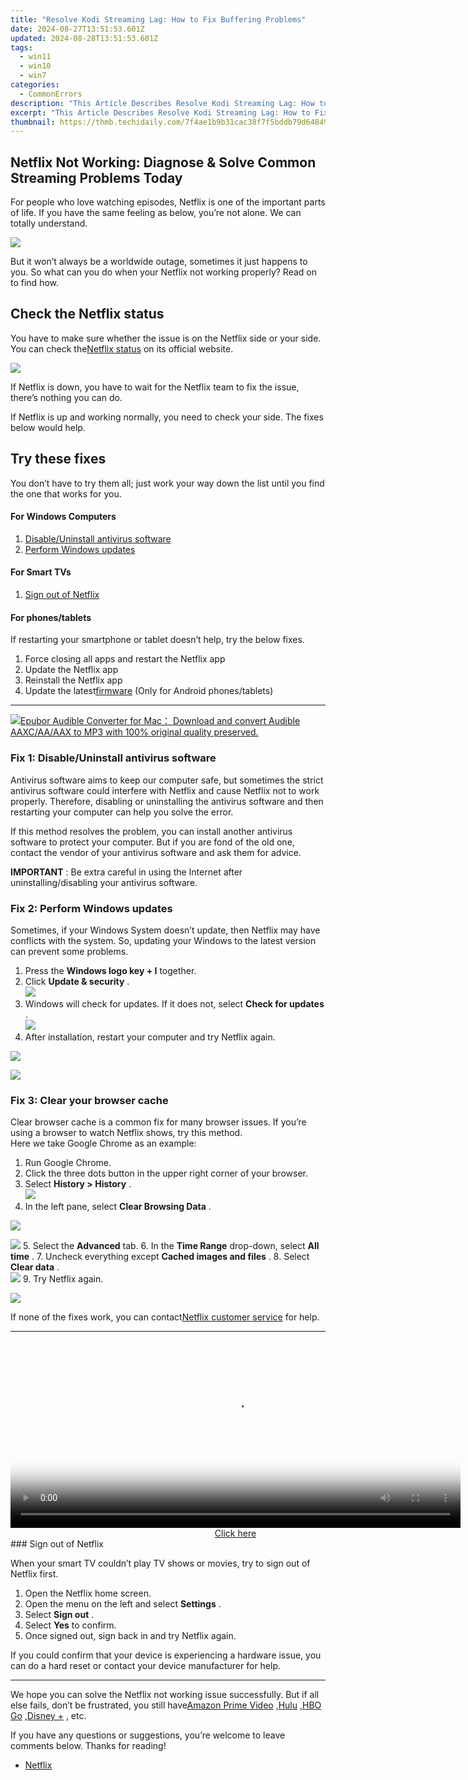 ```yaml
---
title: "Resolve Kodi Streaming Lag: How to Fix Buffering Problems"
date: 2024-08-27T13:51:53.601Z
updated: 2024-08-28T13:51:53.601Z
tags:
  - win11
  - win10
  - win7
categories:
  - CommonErrors
description: "This Article Describes Resolve Kodi Streaming Lag: How to Fix Buffering Problems"
excerpt: "This Article Describes Resolve Kodi Streaming Lag: How to Fix Buffering Problems"
thumbnail: https://thmb.techidaily.com/7f4ae1b9b31cac38f7f5bddb79d648495e38c22783ddea3f0c620d5fbd42617b.jpg
---
```


## Netflix Not Working: Diagnose & Solve Common Streaming Problems Today

For people who love watching episodes, Netflix is one of the important parts of life. If you have the same feeling as below, you’re not alone. We can totally understand.

![](https://images.drivereasy.com/wp-content/uploads/2019/12/tweet.jpg)

 But it won’t always be a worldwide outage, sometimes it just happens to you. So what can you do when your Netflix not working properly? Read on to find how.

## Check the Netflix status

 You have to make sure whether the issue is on the Netflix side or your side. You can check the[Netflix status](https://help.netflix.com/en/is-netflix-down) on its official website.

![](https://images.drivereasy.com/wp-content/uploads/2021/11/image-7-1200x371.png)

 If Netflix is down, you have to wait for the Netflix team to fix the issue, there’s nothing you can do.

 If Netflix is up and working normally, you need to check your side. The fixes below would help.

## Try these fixes

 You don’t have to try them all; just work your way down the list until you find the one that works for you.

#### For Windows Computers

1. [Disable/Uninstall antivirus software](https://tools.techidaily.com/drivereasy/download/)
2. [Perform Windows updates](https://tools.techidaily.com/drivereasy/download/)

#### For Smart TVs

1. [Sign out of Netflix](https://tools.techidaily.com/drivereasy/download/)

#### For phones/tablets

 If restarting your smartphone or tablet doesn’t help, try the below fixes.

1. Force closing all apps and restart the Netflix app
2. Update the Netflix app
3. Reinstall the Netflix app
4. Update the latest[firmware](https://www.linksys.com/us/support-article?articleNum=148460) (Only for Android phones/tablets)

---

<!-- affiliate ads begin -->
<a href="https://secure.2checkout.com/order/checkout.php?PRODS=4713565&QTY=1&AFFILIATE=108875&CART=1"><img src="https://www.epubor.com/images/uppic/audible-converter-interface.png" border="0">Epubor Audible Converter for Mac： Download and convert Audible AAXC/AA/AAX to MP3 with 100% original quality preserved.</a>
<!-- affiliate ads end -->
### Fix 1: Disable/Uninstall antivirus software

 Antivirus software aims to keep our computer safe, but sometimes the strict antivirus software could interfere with Netflix and cause Netflix not to work properly. Therefore, disabling or uninstalling the antivirus software and then restarting your computer can help you solve the error.

 If this method resolves the problem, you can install another antivirus software to protect your computer. But if you are fond of the old one, contact the vendor of your antivirus software and ask them for advice.

**IMPORTANT** : Be extra careful in using the Internet after uninstalling/disabling your antivirus software.

### Fix 2: Perform Windows updates

 Sometimes, if your Windows System doesn’t update, then Netflix may have conflicts with the system. So, updating your Windows to the latest version can prevent some problems.

1. Press the **Windows logo key + I** together.
2. Click **Update & security** .  
![](https://images.drivereasy.com/wp-content/uploads/2019/07/1-6.jpg)
3. Windows will check for updates. If it does not, select **Check for updates** .  
![](https://images.drivereasy.com/wp-content/uploads/2019/07/update1-1.jpg)
4. After installation, restart your computer and try Netflix again.
<!-- affiliate ads begin -->
<a href="https://secure.2checkout.com/order/checkout.php?PRODS=37100474&QTY=1&AFFILIATE=108875&CART=1"><img src="https://awario.com/images/pages/index/img-leads-1280@1x.avif" border="0"></a>
<!-- affiliate ads end -->

<!-- affiliate ads begin -->
<a href="https://store.massmailsoftware.com/order/checkout.php?PRODS=2069351&QTY=1&AFFILIATE=108875&CART=1"><img src="https://secure.avangate.com/images/merchant/dc87c13749315c7217cdc4ac692e704c/banera_for_partners-24_%282%29.jpg" border="0"></a>
<!-- affiliate ads end -->
### Fix 3: Clear your browser cache

 Clear browser cache is a common fix for many browser issues. If you’re using a browser to watch Netflix shows, try this method.  
 Here we take Google Chrome as an example:

1. Run Google Chrome.
2. Click the three dots button in the upper right corner of your browser.
3. Select **History > History** .  
![](https://images.drivereasy.com/wp-content/uploads/2019/07/clear-data.jpg)
4. In the left pane, select **Clear Browsing Data** .  
<!-- affiliate ads begin -->
<a href="https://secure.2checkout.com/order/checkout.php?PRODS=4620780&QTY=1&AFFILIATE=108875&CART=1"><img src="https://secure.avangate.com/images/merchant/07dd4d5a72f5740ef0f035f201951476/728__90banner.jpg" border="0"></a>
<!-- affiliate ads end -->
![](https://images.drivereasy.com/wp-content/uploads/2019/07/clear-data1.jpg)
5. Select the **Advanced** tab.
6. In the **Time Range** drop-down, select **All time** .
7. Uncheck everything except **Cached images and files** .
8. Select **Clear data** .  
![](https://images.drivereasy.com/wp-content/uploads/2019/07/data-1.jpg)
9. Try Netflix again.
<!-- affiliate ads begin -->
<a href="https://secure.2checkout.com/order/checkout.php?PRODS=4621764&QTY=1&AFFILIATE=108875&CART=1"><img src="https://www.x-mirage.com/x-mirage/img/page-home.jpg" border="0"></a>
<!-- affiliate ads end -->

 If none of the fixes work, you can contact[Netflix customer service](https://help.netflix.com/en/contactus) for help.

---

<!-- affiliate ads begin -->
<span id="1993650">
					<video width="720" height="300" style="cursor:pointer"
           poster="//a.impactradius-go.com/display-clicktoplayimage/1993650.jpeg"
           onclick="if(!this.playClicked){this.play();this.setAttribute('controls',true);this.playClicked=true;}">
	   <source src="//a.impactradius-go.com/display-ad/22993-1993650">
	   <img src="//a.impactradius-go.com/display-clicktoplayimage/1993650.jpeg" style="border: none; height: 100%; width: 100%; object-fit: contain">
	</video>
	<div style="width:720px;text-align:center"><a href="javascript:window.open(decodeURIComponent('https%3A%2F%2Fhomestyler.sjv.io%2Fc%2F5597632%2F1993650%2F22993'), '_blank');void(0);">Click here</a></div>
</span>
<img height="0" width="0" src="https://imp.pxf.io/i/5597632/1993650/22993" style="position:absolute;visibility:hidden;" border="0" />
<!-- affiliate ads end -->
### Sign out of Netflix

 When your smart TV couldn’t play TV shows or movies, try to sign out of Netflix first.

1. Open the Netflix home screen.
2. Open the menu on the left and select **Settings** .
3. Select **Sign out** .
4. Select **Yes** to confirm.
5. Once signed out, sign back in and try Netflix again.

 If you could confirm that your device is experiencing a hardware issue, you can do a hard reset or contact your device manufacturer for help.

---

 We hope you can solve the Netflix not working issue successfully. But if all else fails, don’t be frustrated, you still have[Amazon Prime Video](https://www.primevideo.com/?ref%5F=dvm%5Fpds%5Famz%5FHK%5Fkc%5Fs%5Fg|c%5F292961275651%5Fm%5FtPIdyQe7-dc%5Fs%5F%5F) ,[Hulu](https://tools.techidaily.com/drivereasy/download/) ,[HBO Go](https://www.hbo.com/) ,[Disney +](http://www.disneyplus.com) , etc.

 If you have any questions or suggestions, you’re welcome to leave comments below. Thanks for reading!

* [Netflix](https://tools.techidaily.com/drivereasy/download/)

<ins class="adsbygoogle"
     style="display:block"
     data-ad-format="autorelaxed"
     data-ad-client="ca-pub-7571918770474297"
     data-ad-slot="1223367746"></ins>



<ins class="adsbygoogle"
     style="display:block"
     data-ad-client="ca-pub-7571918770474297"
     data-ad-slot="8358498916"
     data-ad-format="auto"
     data-full-width-responsive="true"></ins>


